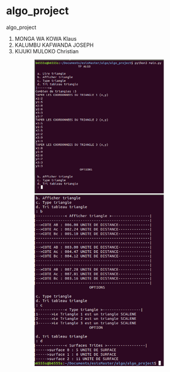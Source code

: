 # algo_project
algo_project
 
1. MONGA WA KOWA Klaus
2. KALUMBU KAFWANDA JOSEPH
3. KIJUKI MULOKO Christian

<p align="center">
  <img src="https://github.com/klausmonga/algo_project/blob/master/Capture%20du%202020-01-17%2010-50-18.png?raw=true" width="350" title="hover text">
  <img src="https://github.com/klausmonga/algo_project/blob/master/Capture%20du%202020-01-17%2010-52-05.png?raw=true" width="350" alt="accessibility text">
</p>

